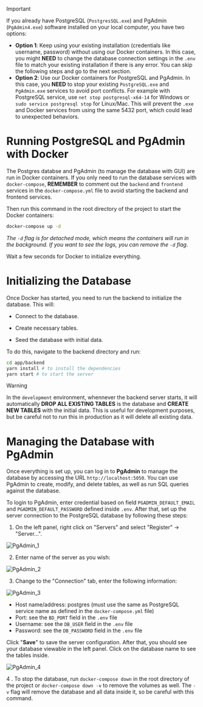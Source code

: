 > [!IMPORTANT]  
> If you already have PostgreSQL (`PostgresSQL.exe`) and PgAdmin (`PgAdmin4.exe`) software installed on your local computer, you have two options:
> - **Option 1**: Keep using your existing installation (credentials like username, password) without using our Docker containers. In this case, you might **NEED** to change the database connection settings in the `.env` file to match your existing installation if there is any error. You can skip the following steps and go to the next section. 
> - **Option 2**: Use our Docker containers for PostgreSQL and PgAdmin. In this case, you **NEED** to stop your existing `PostgreSQL.exe` and `PgAdmin.exe` services to avoid port conflicts. For example with PostgreSQL service, use `net stop postgresql-x64-14` for Windows or `sudo service postgresql stop` for Linux/Mac. This will prevent the `.exe` and Docker services from using the same 5432 port, which could lead to unexpected behaviors. 

# Running PostgreSQL and PgAdmin with Docker

The Postgres databse and PgAdmin (to manage the database with GUI) are run in Docker containers. If you only need to run the database services with `docker-compose`, **REMEMBER** to comment out the  `backend` and `frontend` services in the `docker-compose.yml` file to avoid starting the backend and frontend services. 

Then run this command in the root directory of the project to start the Docker containers:

```bash
docker-compose up -d
```

*The `-d` flag is for detached mode, which means the containers will run in the background. If you want to see the logs, you can remove the `-d` flag.*

Wait a few seconds for Docker to initialize everything.

# Initializing the Database

Once Docker has started, you need to run the backend to initialize the database. This will:

- Connect to the database.

- Create necessary tables.

- Seed the database with initial data.

To do this, navigate to the backend directory and run:

```bash
cd app/backend
yarn install # to install the dependencies
yarn start # to start the server
```

> [!WARNING] 
> In the `development` environment, whennever the backend server starts, it will automatically **DROP ALL EXISTING TABLES** is the database and **CREATE NEW TABLES** with the initial data. This is useful for development purposes, but be careful not to run this in production as it will delete all existing data.

# Managing the Database with PgAdmin

Once everything is set up, you can log in to **PgAdmin** to manage the database by accessing the URL `http://localhost:5050`. You can use PgAdmin to create, modify, and delete tables, as well as run SQL queries against the database.

To login to PgAdmin, enter credential based on field `PGADMIN_DEFAULT_EMAIL` and `PGADMIN_DEFAULT_PASSWORD` defined inside `.env`. After that, set up the server connection to the PostgreSQL database by following these steps:

1. On the left panel, right click on "Servers" and select "Register" -> "Server...".

![PgAdmin_1](../images/PgAdmin_1.png)

2. Enter name of the server as you wish:

![PgAdmin_2](../images/PgAdmin_2.png)

3. Change to the "Connection" tab, enter the following information:

![PgAdmin_3](../images/PgAdmin_3.png)

- Host name/address: postgres (must use the same as PostgreSQL service name as defined in the `docker-compose.yml` file)
- Port: see the `BD_PORT` field in the `.env` file
- Username: see the `DB_USER` field in the `.env` file
- Password: see the `DB_PASSWORD` field in the `.env` file

Click "**Save**" to save the server configuration. After that, you should see your database viewable in the left panel. Click on the database name to see the tables inside.

 ![PgAdmin_4](../images/PgAdmin_4.png)

4 . To stop the database, run `docker-compose down` in the root directory of the project or `docker-compose down -v` to remove the volumes as well. The `-v` flag will remove the database and all data inside it, so be careful with this command.